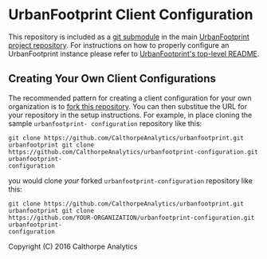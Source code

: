 # UrbanFootprint Client Configuration

This repository is included as a [git
submodule](https://github.com/CalthorpeAnalytics/urbanfootprint/blob/master/.gitmodules) in the main
[UrbanFootprint project repository](https://github.com/calthorpeanalytics/urbanfootprint). For
instructions on how to properly configure an UrbanFootprint instance please refer to
[UrbanFootprint's top-level
README](https://github.com/CalthorpeAnalytics/urbanfootprint/blob/master/README.md).

## Creating Your Own Client Configurations

The recommended pattern for creating a client configuration for your own organization is to [fork
this repository](https://help.github.com/articles/fork-a-repo/). You can then substitue the URL for
your repository in the setup instructions. For example, in place cloning the sample `urbanfootprint-
configuration` repository like this:

    git clone https://github.com/CalthorpeAnalytics/urbanfootprint.git urbanfootprint git clone
    https://github.com/CalthorpeAnalytics/urbanfootprint-configuration.git urbanfootprint-
    configuration

you would clone *your* forked `urbanfootprint-configuration` repository like this:

    git clone https://github.com/CalthorpeAnalytics/urbanfootprint.git urbanfootprint git clone
    https://github.com/YOUR-ORGANIZATION/urbanfootprint-configuration.git urbanfootprint-
    configuration

Copyright (C) 2016 Calthorpe Analytics
